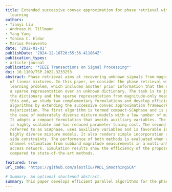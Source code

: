 ```yaml
---
title: Extended successive convex approximation for phase retrieval with dictionary
  learning
authors:
- Tianyi Liu
- Andreas M. Tillmann
- Yang Yang
- Yonina C. Eldar
- Marius Pesavento
date: '2022-01-01'
publishDate: '2024-12-16T20:55:36.411864Z'
publication_types:
- article-journal
publication: '*IEEE Transactions on Signal Processing*'
doi: 10.1109/TSP.2022.3233253
abstract: Phase retrieval aims at recovering unknown signals from magnitude measurements
  of linear mixtures. In this paper, we consider the phase retrieval with dictionary
  learning problem, which includes another prior information that the signal admits
  a sparse representation over an unknown dictionary. The task is to jointly estimate
  the dictionary and the sparse representation from magnitude-only measurements. To
  this end, we study two complementary formulations and develop efficient parallel
  algorithms by extending the successive convex approximation framework using a smooth
  majorization. The first algorithm is termed compact-SCAphase and is preferable in
  the case of moderately diverse mixture models with a low number of mixing components.
  It adopts a compact formulation that avoids auxiliary variables. The proposed algorithm
  is highly scalable and has reduced parameter tuning cost. The second algorithm,
  referred to as SCAphase, uses auxiliary variables and is favorable in the case of
  highly diverse mixture models. It also renders simple incorporation of additional
  side constraints. The performance of both methods is evaluated when applied to blind
  channel estimation from subband magnitude measurements in a multi-antenna random
  access network. Simulation results show the efficiency of the proposed techniques
  compared to state-of-the-art methods.

featured: true
url_code: "https://github.com/alextliu/PRDL_SmoothingSCA"

# Summary. An optional shortened abstract.
summary: This paper develops efficient parallel algorithms for the phase retrieval with dictionary learning problem by extending the successive convex approximation framework using a smooth majorization.
---
```

